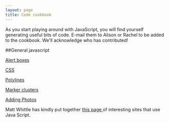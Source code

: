 ```yaml
---
layout: page
title: Code cookbook
---
```


As you start playing around with JavaScript, you will find yourself generating useful bits of code.  E-mail them to Alison or Rachel to be added to the cookbook.  We'll acknowledge who has contributed!

##General javascript

<A href="general-javascript/alert.html">Alert boxes</A>

<A href = "module6_1.html">CSS</A>

<A href = "module6_2.html">Polylines</A>

<A href = "markercluster.html"> Marker clusters</A>

<A href = "addingphotos.html"> Adding Photos</A>

Matt Whittle has kindly put together <a href="http://www.personal.leeds.ac.uk/~gy14mw/MattsMagicMaps/"> this page </a> of interesting sites that use Java Script.
